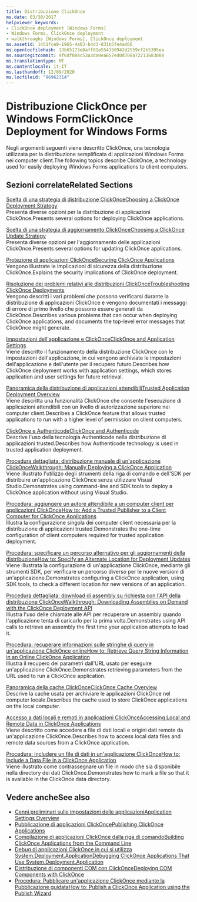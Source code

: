 ```yaml
---
title: Distribuzione ClickOnce
ms.date: 03/30/2017
helpviewer_keywords:
- ClickOnce deployment [Windows Forms]
- Windows Forms, ClickOnce deployment
- walkthroughs [Windows Forms], ClickOnce deployment
ms.assetid: 1451fce9-1965-4a03-b4d3-831b5fe4ad66
ms.openlocfilehash: 13b65173e8aff81a554350942d2559cf2b5395ea
ms.sourcegitcommit: 9f6df084c53a3da0ea657ed0d708a72213683084
ms.translationtype: MT
ms.contentlocale: it-IT
ms.lasthandoff: 12/09/2020
ms.locfileid: "96962314"
---
```

# <a name="clickonce-deployment-for-windows-forms"></a><span data-ttu-id="3fd4a-102">Distribuzione ClickOnce per Windows Form</span><span class="sxs-lookup"><span data-stu-id="3fd4a-102">ClickOnce Deployment for Windows Forms</span></span>
<span data-ttu-id="3fd4a-103">Negli argomenti seguenti viene descritto ClickOnce, una tecnologia utilizzata per la distribuzione semplificata di applicazioni Windows Forms nei computer client.</span><span class="sxs-lookup"><span data-stu-id="3fd4a-103">The following topics describe ClickOnce, a technology used for easily deploying Windows Forms applications to client computers.</span></span>  
  
## <a name="related-sections"></a><span data-ttu-id="3fd4a-104">Sezioni correlate</span><span class="sxs-lookup"><span data-stu-id="3fd4a-104">Related Sections</span></span>  
 [<span data-ttu-id="3fd4a-105">Scelta di una strategia di distribuzione ClickOnce</span><span class="sxs-lookup"><span data-stu-id="3fd4a-105">Choosing a ClickOnce Deployment Strategy</span></span>](/visualstudio/deployment/choosing-a-clickonce-deployment-strategy)  
 <span data-ttu-id="3fd4a-106">Presenta diverse opzioni per la distribuzione di applicazioni ClickOnce.</span><span class="sxs-lookup"><span data-stu-id="3fd4a-106">Presents several options for deploying ClickOnce applications.</span></span>  
  
 [<span data-ttu-id="3fd4a-107">Scelta di una strategia di aggiornamento ClickOnce</span><span class="sxs-lookup"><span data-stu-id="3fd4a-107">Choosing a ClickOnce Update Strategy</span></span>](/visualstudio/deployment/choosing-a-clickonce-update-strategy)  
 <span data-ttu-id="3fd4a-108">Presenta diverse opzioni per l'aggiornamento delle applicazioni ClickOnce.</span><span class="sxs-lookup"><span data-stu-id="3fd4a-108">Presents several options for updating ClickOnce applications.</span></span>  
  
 [<span data-ttu-id="3fd4a-109">Protezione di applicazioni ClickOnce</span><span class="sxs-lookup"><span data-stu-id="3fd4a-109">Securing ClickOnce Applications</span></span>](/visualstudio/deployment/securing-clickonce-applications)  
 <span data-ttu-id="3fd4a-110">Vengono illustrate le implicazioni di sicurezza della distribuzione ClickOnce.</span><span class="sxs-lookup"><span data-stu-id="3fd4a-110">Explains the security implications of ClickOnce deployment.</span></span>  
  
 [<span data-ttu-id="3fd4a-111">Risoluzione dei problemi relativi alle distribuzioni ClickOnce</span><span class="sxs-lookup"><span data-stu-id="3fd4a-111">Troubleshooting ClickOnce Deployments</span></span>](/visualstudio/deployment/troubleshooting-clickonce-deployments)  
 <span data-ttu-id="3fd4a-112">Vengono descritti i vari problemi che possono verificarsi durante la distribuzione di applicazioni ClickOnce e vengono documentati i messaggi di errore di primo livello che possono essere generati da ClickOnce.</span><span class="sxs-lookup"><span data-stu-id="3fd4a-112">Describes various problems that can occur when deploying ClickOnce applications, and documents the top-level error messages that ClickOnce might generate.</span></span>  
  
 [<span data-ttu-id="3fd4a-113">Impostazioni dell'applicazione e ClickOnce</span><span class="sxs-lookup"><span data-stu-id="3fd4a-113">ClickOnce and Application Settings</span></span>](/visualstudio/deployment/clickonce-and-application-settings)  
 <span data-ttu-id="3fd4a-114">Viene descritto il funzionamento della distribuzione ClickOnce con le impostazioni dell'applicazione, in cui vengono archiviate le impostazioni dell'applicazione e dell'utente per il recupero futuro.</span><span class="sxs-lookup"><span data-stu-id="3fd4a-114">Describes how ClickOnce deployment works with application settings, which stores application and user settings for future retrieval.</span></span>  
  
 [<span data-ttu-id="3fd4a-115">Panoramica della distribuzione di applicazioni attendibili</span><span class="sxs-lookup"><span data-stu-id="3fd4a-115">Trusted Application Deployment Overview</span></span>](/visualstudio/deployment/trusted-application-deployment-overview)  
 <span data-ttu-id="3fd4a-116">Viene descritta una funzionalità ClickOnce che consente l'esecuzione di applicazioni attendibili con un livello di autorizzazione superiore nei computer client.</span><span class="sxs-lookup"><span data-stu-id="3fd4a-116">Describes a ClickOnce feature that allows trusted applications to run with a higher level of permission on client computers.</span></span>  
  
 [<span data-ttu-id="3fd4a-117">ClickOnce e Authenticode</span><span class="sxs-lookup"><span data-stu-id="3fd4a-117">ClickOnce and Authenticode</span></span>](/visualstudio/deployment/clickonce-and-authenticode)  
 <span data-ttu-id="3fd4a-118">Descrive l'uso della tecnologia Authenticode nella distribuzione di applicazioni trusted.</span><span class="sxs-lookup"><span data-stu-id="3fd4a-118">Describes how Authenticode technology is used in trusted application deployment.</span></span>  
  
 [<span data-ttu-id="3fd4a-119">Procedura dettagliata: distribuzione manuale di un'applicazione ClickOnce</span><span class="sxs-lookup"><span data-stu-id="3fd4a-119">Walkthrough: Manually Deploying a ClickOnce Application</span></span>](/visualstudio/deployment/walkthrough-manually-deploying-a-clickonce-application)  
 <span data-ttu-id="3fd4a-120">Viene illustrato l'utilizzo degli strumenti della riga di comando e dell'SDK per distribuire un'applicazione ClickOnce senza utilizzare Visual Studio.</span><span class="sxs-lookup"><span data-stu-id="3fd4a-120">Demonstrates using command-line and SDK tools to deploy a ClickOnce application without using Visual Studio.</span></span>  
  
 [<span data-ttu-id="3fd4a-121">Procedura: aggiungere un autore attendibile a un computer client per applicazioni ClickOnce</span><span class="sxs-lookup"><span data-stu-id="3fd4a-121">How to: Add a Trusted Publisher to a Client Computer for ClickOnce Applications</span></span>](/visualstudio/deployment/how-to-add-a-trusted-publisher-to-a-client-computer-for-clickonce-applications)  
 <span data-ttu-id="3fd4a-122">Illustra la configurazione singola dei computer client necessaria per la distribuzione di applicazioni trusted.</span><span class="sxs-lookup"><span data-stu-id="3fd4a-122">Demonstrates the one-time configuration of client computers required for trusted application deployment.</span></span>  
  
 [<span data-ttu-id="3fd4a-123">Procedura: specificare un percorso alternativo per gli aggiornamenti della distribuzione</span><span class="sxs-lookup"><span data-stu-id="3fd4a-123">How to: Specify an Alternate Location for Deployment Updates</span></span>](/visualstudio/deployment/how-to-specify-an-alternate-location-for-deployment-updates)  
 <span data-ttu-id="3fd4a-124">Viene illustrata la configurazione di un'applicazione ClickOnce, mediante gli strumenti SDK, per verificare un percorso diverso per le nuove versioni di un'applicazione.</span><span class="sxs-lookup"><span data-stu-id="3fd4a-124">Demonstrates configuring a ClickOnce application, using SDK tools, to check a different location for new versions of an application.</span></span>  
  
 [<span data-ttu-id="3fd4a-125">Procedura dettagliata: download di assembly su richiesta con l'API della distribuzione ClickOnce</span><span class="sxs-lookup"><span data-stu-id="3fd4a-125">Walkthrough: Downloading Assemblies on Demand with the ClickOnce Deployment API</span></span>](/visualstudio/deployment/walkthrough-downloading-assemblies-on-demand-with-the-clickonce-deployment-api)  
 <span data-ttu-id="3fd4a-126">Illustra l'uso delle chiamate alle API per recuperare un assembly quando l'applicazione tenta di caricarlo per la prima volta.</span><span class="sxs-lookup"><span data-stu-id="3fd4a-126">Demonstrates using API calls to retrieve an assembly the first time your application attempts to load it.</span></span>  
  
 [<span data-ttu-id="3fd4a-127">Procedura: recuperare informazioni sulle stringhe di query in un'applicazione ClickOnce online</span><span class="sxs-lookup"><span data-stu-id="3fd4a-127">How to: Retrieve Query String Information in an Online ClickOnce Application</span></span>](/visualstudio/deployment/how-to-retrieve-query-string-information-in-an-online-clickonce-application)  
 <span data-ttu-id="3fd4a-128">Illustra il recupero dei parametri dall'URL usato per eseguire un'applicazione ClickOnce.</span><span class="sxs-lookup"><span data-stu-id="3fd4a-128">Demonstrates retrieving parameters from the URL used to run a ClickOnce application.</span></span>  
  
 [<span data-ttu-id="3fd4a-129">Panoramica della cache ClickOnce</span><span class="sxs-lookup"><span data-stu-id="3fd4a-129">ClickOnce Cache Overview</span></span>](/visualstudio/deployment/clickonce-cache-overview)  
 <span data-ttu-id="3fd4a-130">Descrive la cache usata per archiviare le applicazioni ClickOnce nel computer locale.</span><span class="sxs-lookup"><span data-stu-id="3fd4a-130">Describes the cache used to store ClickOnce applications on the local computer.</span></span>  
  
 [<span data-ttu-id="3fd4a-131">Accesso a dati locali e remoti in applicazioni ClickOnce</span><span class="sxs-lookup"><span data-stu-id="3fd4a-131">Accessing Local and Remote Data in ClickOnce Applications</span></span>](/visualstudio/deployment/accessing-local-and-remote-data-in-clickonce-applications)  
 <span data-ttu-id="3fd4a-132">Viene descritto come accedere a file di dati locali e origini dati remote da un'applicazione ClickOnce.</span><span class="sxs-lookup"><span data-stu-id="3fd4a-132">Describes how to access local data files and remote data sources from a ClickOnce application.</span></span>  
  
 [<span data-ttu-id="3fd4a-133">Procedura: includere un file di dati in un'applicazione ClickOnce</span><span class="sxs-lookup"><span data-stu-id="3fd4a-133">How to: Include a Data File in a ClickOnce Application</span></span>](/visualstudio/deployment/how-to-include-a-data-file-in-a-clickonce-application)  
 <span data-ttu-id="3fd4a-134">Viene illustrato come contrassegnare un file in modo che sia disponibile nella directory dei dati ClickOnce.</span><span class="sxs-lookup"><span data-stu-id="3fd4a-134">Demonstrates how to mark a file so that it is available in the ClickOnce data directory.</span></span>  
  
## <a name="see-also"></a><span data-ttu-id="3fd4a-135">Vedere anche</span><span class="sxs-lookup"><span data-stu-id="3fd4a-135">See also</span></span>

- [<span data-ttu-id="3fd4a-136">Cenni preliminari sulle impostazioni delle applicazioni</span><span class="sxs-lookup"><span data-stu-id="3fd4a-136">Application Settings Overview</span></span>](./advanced/application-settings-overview.md)
- [<span data-ttu-id="3fd4a-137">Pubblicazione di applicazioni ClickOnce</span><span class="sxs-lookup"><span data-stu-id="3fd4a-137">Publishing ClickOnce Applications</span></span>](/visualstudio/deployment/publishing-clickonce-applications)
- [<span data-ttu-id="3fd4a-138">Compilazione di applicazioni ClickOnce dalla riga di comando</span><span class="sxs-lookup"><span data-stu-id="3fd4a-138">Building ClickOnce Applications from the Command Line</span></span>](/visualstudio/deployment/building-clickonce-applications-from-the-command-line)
- [<span data-ttu-id="3fd4a-139">Debug di applicazioni ClickOnce in cui si utilizza System.Deployment.Application</span><span class="sxs-lookup"><span data-stu-id="3fd4a-139">Debugging ClickOnce Applications That Use System.Deployment.Application</span></span>](/visualstudio/deployment/debugging-clickonce-applications-that-use-system-deployment-application)
- [<span data-ttu-id="3fd4a-140">Distribuzione di componenti COM con ClickOnce</span><span class="sxs-lookup"><span data-stu-id="3fd4a-140">Deploying COM Components with ClickOnce</span></span>](/visualstudio/deployment/deploying-com-components-with-clickonce)
- [<span data-ttu-id="3fd4a-141">Procedura: Pubblicare un'applicazione ClickOnce mediante la Pubblicazione guidata</span><span class="sxs-lookup"><span data-stu-id="3fd4a-141">How to: Publish a ClickOnce Application using the Publish Wizard</span></span>](/visualstudio/deployment/how-to-publish-a-clickonce-application-using-the-publish-wizard)
